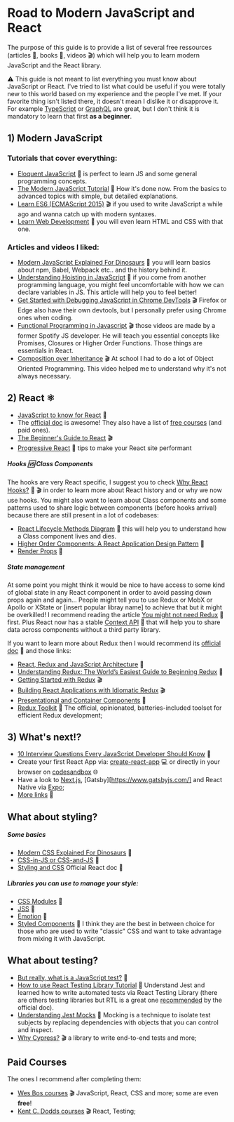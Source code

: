 # Road to Modern JavaScript and React

The purpose of this guide is to provide a list of several free ressources (articles :pencil:, books :book:, videos :clapper:) which will help you to learn modern JavaScript and the React library.  

:warning: This guide is not meant to list everything you must know about JavaScript or React. I've tried to list what could be useful if you were totally new to this world based on my experience and the people I've met. If your favorite thing isn't listed there, it doesn't mean I dislike it or disapprove it. For example [TypeScript](http://2ality.com/2018/04/type-notation-typescript.html) or [GraphQL](https://www.howtographql.com/) are great, but I don't think it is mandatory to learn that first **as a beginner**.

## 1) Modern JavaScript

### Tutorials that cover everything:
- [Eloquent JavaScript](http://eloquentjavascript.net/) :book: is perfect to learn JS and some general programming concepts.
- [The Modern JavaScript Tutorial](https://javascript.info/) :pencil: How it's done now. From the basics to advanced topics with simple, but detailed explanations.
- [Learn ES6 (ECMAScript 2015)](https://egghead.io/courses/learn-es6-ecmascript-2015) :clapper: if you used to write JavaScript a while ago and wanna catch up with modern syntaxes.
- [Learn Web Development](https://developer.mozilla.org/en-US/docs/Learn) :book: you will even learn HTML and CSS with that one. 

### Articles and videos I liked:
- [Modern JavaScript Explained For Dinosaurs](https://medium.com/the-node-js-collection/modern-javascript-explained-for-dinosaurs-f695e9747b70) :pencil: you will learn basics about npm, Babel, Webpack etc.. and the history behind it.
- [Understanding Hoisting in JavaScript](https://scotch.io/tutorials/understanding-hoisting-in-javascript) :pencil: if you come from another programming language, you might feel uncomfortable with how we can declare variables in JS. This article will help you to feel better!
- [Get Started with Debugging JavaScript in Chrome DevTools](https://developers.google.com/web/tools/chrome-devtools/javascript/) :clapper: Firefox or Edge also have their own devtools, but I personally prefer using Chrome ones when coding.
- [Functional Programming in Javascript](https://www.youtube.com/playlist?list=PL0zVEGEvSaeEd9hlmCXrk5yUyqUag-n84) :clapper: those videos are made by a former Spotify JS developer. He will teach you essential concepts like Promises, Closures or Higher Order Functions. Those things are essentials in React.
- [Composition over Inheritance](https://www.youtube.com/watch?v=wfMtDGfHWpA) :clapper: At school I had to do a lot of Object Oriented Programming. This video helped me to understand why it's not always necessary. 

## 2) React :atom_symbol:

- [JavaScript to know for React](https://kentcdodds.com/blog/javascript-to-know-for-react) :pencil:
- The [official doc](https://reactjs.org/docs/getting-started.html) is awesome! They also have a list of [free courses](https://reactjs.org/community/courses.html) (and paid ones).
- [The Beginner's Guide to React](https://egghead.io/courses/the-beginner-s-guide-to-react) :clapper:
- [Progressive React](https://houssein.me/progressive-react) :pencil: tips to make your React site performant

##### Hooks :vs: Class Components
The hooks are very React specific, I suggest you to check [Why React Hooks?](https://ui.dev/why-react-hooks/) :pencil: :clapper: in order to learn more about React history and or why we now use hooks.
You might also want to learn about Class components and some patterns used to share logic between components (before hooks arrival) because there are still present in a lot of codebases:
- [React Lifecycle Methods Diagram](http://projects.wojtekmaj.pl/react-lifecycle-methods-diagram/) :pencil: this will help you to understand how a Class component lives and dies. 
- [Higher Order Components: A React Application Design Pattern](https://www.sitepoint.com/react-higher-order-components/) :pencil:
- [Render Props](https://reactjs.org/docs/render-props.html) :pencil:

##### State management
At some point you might think it would be nice to have access to some kind of global state in any React component in order to avoid passing down props again and again... People might tell you to use Redux or MobX or Apollo or XState or [insert popular libray name] to achieve that but it might be overkilled! I recommend reading the article [You might not need Redux](https://medium.com/@dan_abramov/you-might-not-need-redux-be46360cf367) :pencil: first. Plus React now has a stable [Context API](https://kentcdodds.com/blog/reacts-new-context-api) :pencil: that will help you to share data across components without a third party library.  

If you want to learn more about Redux then I would recommend its [official doc](https://redux.js.org/) :pencil: and those links:
- [React, Redux and JavaScript Architecture](https://jrsinclair.com/articles/2018/react-redux-javascript-architecture/) :pencil:
- [Understanding Redux: The World’s Easiest Guide to Beginning Redux](https://medium.freecodecamp.org/understanding-redux-the-worlds-easiest-guide-to-beginning-redux-c695f45546f6) :pencil:
- [Getting Started with Redux](https://egghead.io/courses/getting-started-with-redux) :clapper:
- [Building React Applications with Idiomatic Redux](https://egghead.io/courses/building-react-applications-with-idiomatic-redux) :clapper:
- [Presentational and Container Components](https://medium.com/@dan_abramov/smart-and-dumb-components-7ca2f9a7c7d0) :pencil:
- [Redux Toolkit](https://redux-toolkit.js.org/introduction/quick-start) :pencil: The official, opinionated, batteries-included toolset for efficient Redux development;

## 3) What's next!?
- [10 Interview Questions Every JavaScript Developer Should Know](https://medium.com/javascript-scene/10-interview-questions-every-javascript-developer-should-know-6fa6bdf5ad95) :pencil:
- Create your first React App via: [create-react-app](https://facebook.github.io/create-react-app/) :computer: or directly in your browser on [codesandbox](https://codesandbox.io/) :globe_with_meridians:
- Have a look to [Next.js](https://nextjs.org/), [Gatsby][https://www.gatsbyjs.com/] and React Native via [Expo](https://expo.io/);
- [More links](https://github.com/markerikson/react-redux-links) :pencil:

## What about styling?
##### Some basics
- [Modern CSS Explained For Dinosaurs](https://medium.com/actualize-network/modern-css-explained-for-dinosaurs-5226febe3525) :pencil:
- [CSS-in-JS or CSS-and-JS](https://johnpolacek.github.io/css-in-js-or-css-and-js/) :pencil:
- [Styling and CSS](https://reactjs.org/docs/faq-styling.html) Official React doc :pencil:
##### Libraries you can use to manage your style:
- [CSS Modules](https://github.com/css-modules/css-modules) :pencil:
- [JSS](http://cssinjs.org/) :pencil:
- [Emotion](https://emotion.sh/) :pencil:
- [Styled Components](https://www.styled-components.com/) :pencil: I think they are the best in between choice for those who are used to write "classic" CSS and want to take advantage from mixing it with JavaScript.

## What about testing?
- [But really, what is a JavaScript test?](https://www.javascriptjanuary.com/blog/but-really-what-is-a-javascript-test) :pencil: 
- [How to use React Testing Library Tutorial](https://www.robinwieruch.de/react-testing-library) :pencil: Understand Jest and learned how to write automated tests via React Testing Library (there are others testing libraries but RTL is a great one [recommended](https://reactjs.org/docs/testing.html#tools) by the official doc).
- [Understanding Jest Mocks](https://medium.com/@rickhanlonii/understanding-jest-mocks-f0046c68e53c) :pencil: Mocking is a technique to isolate test subjects by replacing dependencies with objects that you can control and inspect.
- [Why Cypress?](https://docs.cypress.io/guides/overview/why-cypress.html#In-a-nutshell) :clapper: a library to write end-to-end tests and more;

## Paid Courses
The ones I recommend after completing them:
- [Wes Bos courses](http://wesbos.com/courses/) :clapper: JavaScript, React, CSS and more; some are even **free**! 
- [Kent C. Dodds courses](https://kentcdodds.com/courses/) :clapper: React, Testing;
